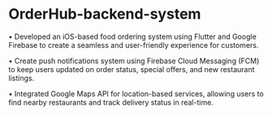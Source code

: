 # OrderHub-backend-system

•	Developed an iOS-based food ordering system using Flutter and Google Firebase to create a seamless and user-friendly experience for customers.


•	Create push notifications system using Firebase Cloud Messaging (FCM) to keep users updated on order status, special offers, and new restaurant listings.


•	Integrated Google Maps API for location-based services, allowing users to find nearby restaurants and track delivery status in real-time.

